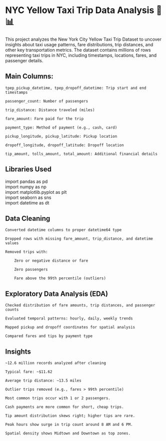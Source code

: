 # NYC Yellow Taxi Trip Data Analysis 🚖📊

This project analyzes the New York City Yellow Taxi Trip Dataset to uncover insights about taxi usage patterns, fare distributions, trip distances, and other key transportation metrics. The dataset contains millions of rows representing taxi trips in NYC, including timestamps, locations, fares, and passenger details.

## Main Columns:

    tpep_pickup_datetime, tpep_dropoff_datetime: Trip start and end timestamps

    passenger_count: Number of passengers

    trip_distance: Distance traveled (miles)

    fare_amount: Fare paid for the trip

    payment_type: Method of payment (e.g., cash, card)

    pickup_longitude, pickup_latitude: Pickup location

    dropoff_longitude, dropoff_latitude: Dropoff location

    tip_amount, tolls_amount, total_amount: Additional financial details

## Libraries Used

import pandas as pd  
import numpy as np  
import matplotlib.pyplot as plt  
import seaborn as sns  
import datetime as dt

## Data Cleaning

    Converted datetime columns to proper datetime64 type

    Dropped rows with missing fare_amount, trip_distance, and datetime values

    Removed trips with:

        Zero or negative distance or fare

        Zero passengers

        Fare above the 99th percentile (outliers)

## Exploratory Data Analysis (EDA)

    Checked distribution of fare amounts, trip distances, and passenger counts

    Evaluated temporal patterns: hourly, daily, weekly trends

    Mapped pickup and dropoff coordinates for spatial analysis

    Compared fares and tips by payment type

## Insights 

    ~12.6 million records analyzed after cleaning

    Typical fare: ~$11.62

    Average trip distance: ~13.5 miles

    Outlier trips removed (e.g., fares > 99th percentile)

    Most common trips occur with 1 or 2 passengers.

    Cash payments are more common for short, cheap trips.

    Tip amount distribution skews right; higher tips are rare.

    Peak hours show surge in trip count around 8 AM and 6 PM.

    Spatial density shows Midtown and Downtown as top zones.
